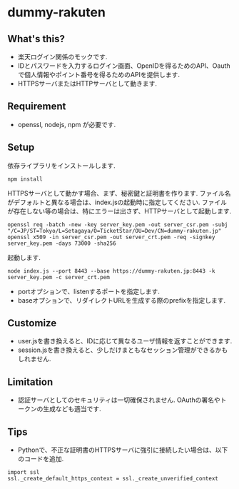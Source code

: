 # dummy-rakuten

## What's this?
* 楽天ログイン関係のモックです.
* IDとパスワードを入力するログイン画面、OpenIDを得るためのAPI、Oauthで個人情報やポイント番号を得るためのAPIを提供します.
* HTTPSサーバまたはHTTPサーバとして動きます.

## Requirement
* openssl, nodejs, npm が必要です.

## Setup
依存ライブラリをインストールします.

```
npm install
```

HTTPSサーバとして動かす場合、まず、秘密鍵と証明書を作ります. ファイル名がデフォルトと異なる場合は、index.jsの起動時に指定してください. ファイルが存在しない等の場合は、特にエラーは出さず、HTTPサーバとして起動します.

```
openssl req -batch -new -key server_key.pem -out server_csr.pem -subj "/C=JP/ST=Tokyo/L=Setagaya/O=TicketStar/OU=Dev/CN=dummy-rakuten.jp"
openssl x509 -in server_csr.pem -out server_crt.pem -req -signkey server_key.pem -days 73000 -sha256
```

起動します.

```
node index.js --port 8443 --base https://dummy-rakuten.jp:8443 -k server_key.pem -c server_crt.pem
```

* portオプションで、listenするポートを指定します.
* baseオプションで、リダイレクトURLを生成する際のprefixを指定します.

## Customize
* user.jsを書き換えると、IDに応じて異なるユーザ情報を返すことができます.
* session.jsを書き換えると、少しだけまともなセッション管理ができるかもしれません.

## Limitation
* 認証サーバとしてのセキュリティは一切確保されません. OAuthの署名やトークンの生成なども適当です.

## Tips
* Pythonで、不正な証明書のHTTPSサーバに強引に接続したい場合は、以下のコードを追加.
```
import ssl
ssl._create_default_https_context = ssl._create_unverified_context
```

